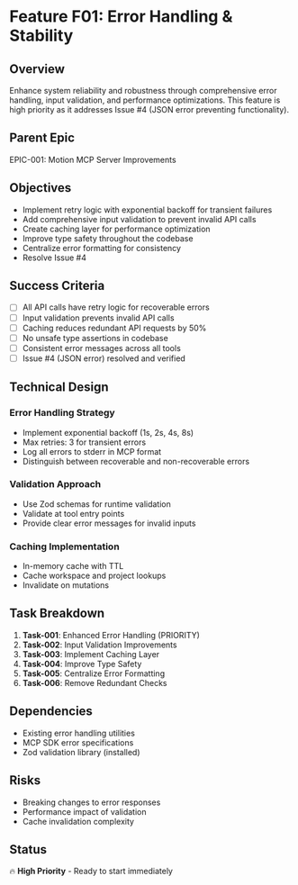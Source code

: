 # Feature F01: Error Handling & Stability

## Overview
Enhance system reliability and robustness through comprehensive error handling, input validation, and performance optimizations. This feature is high priority as it addresses Issue #4 (JSON error preventing functionality).

## Parent Epic
EPIC-001: Motion MCP Server Improvements

## Objectives
- Implement retry logic with exponential backoff for transient failures
- Add comprehensive input validation to prevent invalid API calls
- Create caching layer for performance optimization
- Improve type safety throughout the codebase
- Centralize error formatting for consistency
- Resolve Issue #4

## Success Criteria
- [ ] All API calls have retry logic for recoverable errors
- [ ] Input validation prevents invalid API calls
- [ ] Caching reduces redundant API requests by 50%
- [ ] No unsafe type assertions in codebase
- [ ] Consistent error messages across all tools
- [ ] Issue #4 (JSON error) resolved and verified

## Technical Design
### Error Handling Strategy
- Implement exponential backoff (1s, 2s, 4s, 8s)
- Max retries: 3 for transient errors
- Log all errors to stderr in MCP format
- Distinguish between recoverable and non-recoverable errors

### Validation Approach
- Use Zod schemas for runtime validation
- Validate at tool entry points
- Provide clear error messages for invalid inputs

### Caching Implementation
- In-memory cache with TTL
- Cache workspace and project lookups
- Invalidate on mutations

## Task Breakdown
1. **Task-001**: Enhanced Error Handling (PRIORITY)
2. **Task-002**: Input Validation Improvements
3. **Task-003**: Implement Caching Layer
4. **Task-004**: Improve Type Safety
5. **Task-005**: Centralize Error Formatting
6. **Task-006**: Remove Redundant Checks

## Dependencies
- Existing error handling utilities
- MCP SDK error specifications
- Zod validation library (installed)

## Risks
- Breaking changes to error responses
- Performance impact of validation
- Cache invalidation complexity

## Status
🔥 **High Priority** - Ready to start immediately